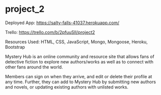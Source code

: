 # project_2

Deployed App: https://salty-falls-41037.herokuapp.com/

Trello: https://trello.com/b/2pfuuSII/project2

Resources Used: HTML, CSS, JavaScript, Mongo, Mongoose, Heroku, Bootstrap

Mystery Hub is an online community and resource site that allows fans of detective fiction to explore new authors/works as well as to connect with other fans around the world.

Members can sign on when they arrive, and edit or delete their profile at any time. Further, they can add to Mystery Hub by submitting new authors and novels, or updating existing authors with unlisted works.


